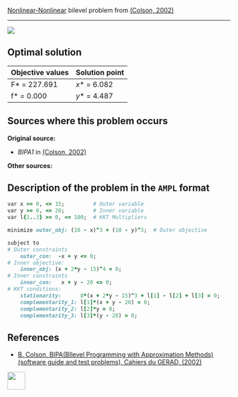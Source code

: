 [Nonlinear-Nonlinear](/BASBLib/NLP-NLP-problems) bilevel problem from [(Colson, 2002)][Colson, 2002]

---

![](https://github.com/basblsolver/BASBLib/wiki/images/c_2002_01_eq.jpg)

## Optimal solution

Objective values   | Solution point           |
------------------ | ------------------------ |
F* = 227.691       | _x_* = 6.082             |
f* = 0.000         | _y_* = 4.487             |

## Sources where this problem occurs

__Original source:__

 - _BIPA1_ in [(Colson, 2002)][Colson, 2002]

__Other sources:__

## Description of the problem in the `AMPL` format

```ruby
var x >= 0, <= 15;         # Outer variable
var y >= 0, <= 20;         # Inner variable
var l{1..3} >= 0, <= 100;  # KKT Multipliers

minimize outer_obj: (10 - x)^3 + (10 - y)^3;  # Outer objective

subject to
# Outer constraints
    outer_con:  -x + y <= 0;
# Inner objective:
    inner_obj: (x + 2*y - 15)^4 = 0;
# Inner constraints
    inner_con:   x + y - 20 <= 0;
# KKT conditions:
    stationarity:      8*(x + 2*y - 15)^3 + l[1] - l[2] + l[3] = 0;
    complementarity_1: l[1]*(x + y - 20) = 0;
    complementarity_2: l[2]*y = 0;
    complementarity_3: l[3]*(y - 20) = 0;
```

##  References

 - [B. Colson, BIPA(BIlevel Programming with Approximation Methods)(software guide and test problems), Cahiers du GERAD, (2002)](https://www.gerad.ca/en/papers/G-2002-37/view)

[<img src="http://www.interupgrade.com/images/pfeil-backbutton.png" width="40" height="40">](/BASBLib/NLP-NLP-problems "Back to summary of NLP-NLP bilevel problems")

[Colson, 2002]: https://www.gerad.ca/en/papers/G-2002-37/view